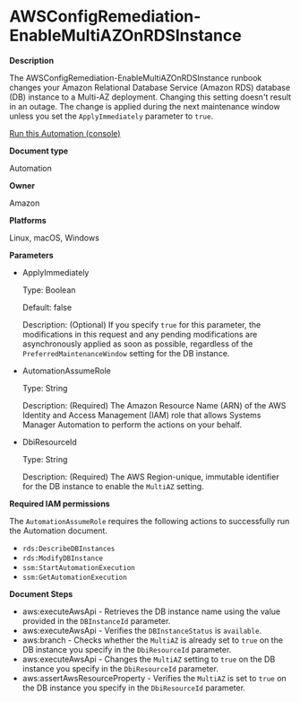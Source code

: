 # AWSConfigRemediation\-EnableMultiAZOnRDSInstance<a name="automation-aws-multi-az-rds"></a>

**Description**

The AWSConfigRemediation\-EnableMultiAZOnRDSInstance runbook changes your Amazon Relational Database Service \(Amazon RDS\) database \(DB\) instance to a Multi\-AZ deployment\. Changing this setting doesn't result in an outage\. The change is applied during the next maintenance window unless you set the `ApplyImmediately` parameter to `true`\.

[Run this Automation \(console\)](https://console.aws.amazon.com/systems-manager/automation/execute/AWSConfigRemediation-EnableMultiAZOnRDSInstance)

**Document type**

Automation

**Owner**

Amazon

**Platforms**

Linux, macOS, Windows

**Parameters**
+ ApplyImmediately

  Type: Boolean

  Default: false

  Description: \(Optional\) If you specify `true` for this parameter, the modifications in this request and any pending modifications are asynchronously applied as soon as possible, regardless of the `PreferredMaintenanceWindow` setting for the DB instance\.
+ AutomationAssumeRole

  Type: String

  Description: \(Required\) The Amazon Resource Name \(ARN\) of the AWS Identity and Access Management \(IAM\) role that allows Systems Manager Automation to perform the actions on your behalf\.
+ DbiResourceId

  Type: String

  Description: \(Required\) The AWS Region\-unique, immutable identifier for the DB instance to enable the `MultiAZ` setting\.

**Required IAM permissions**

The `AutomationAssumeRole` requires the following actions to successfully run the Automation document\.
+ `rds:DescribeDBInstances`
+ `rds:ModifyDBInstance`
+ `ssm:StartAutomationExecution`
+ `ssm:GetAutomationExecution`

**Document Steps**
+ aws:executeAwsApi \- Retrieves the DB instance name using the value provided in the `DBInstanceId` parameter\.
+ aws:executeAwsApi \- Verifies the `DBInstanceStatus` is `available`\.
+ aws:branch \- Checks whether the `MultiAZ` is already set to `true` on the DB instance you specify in the `DbiResourceId` parameter\.
+ aws:executeAwsApi \- Changes the `MultiAZ` setting to `true` on the DB instance you specify in the `DbiResourceId` parameter\.
+ aws:assertAwsResourceProperty \- Verifies the `MultiAZ` is set to `true` on the DB instance you specify in the `DbiResourceId` parameter\.